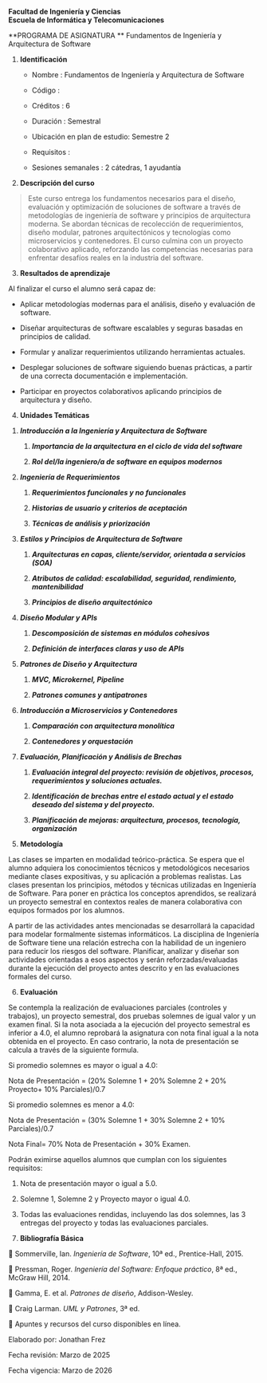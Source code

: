 **Facultad de Ingeniería y Ciencias  
Escuela de Informática y Telecomunicaciones**

**PROGRAMA DE ASIGNATURA  **
Fundamentos de Ingeniería y Arquitectura de Software

1.  **Identificación**

    - Nombre : Fundamentos de Ingeniería y Arquitectura de Software

    - Código :

    - Créditos : 6

    - Duración : Semestral

    - Ubicación en plan de estudio: Semestre 2

    - Requisitos :

    - Sesiones semanales : 2 cátedras, 1 ayudantía

2.  **Descripción del curso**

> Este curso entrega los fundamentos necesarios para el diseño,
> evaluación y optimización de soluciones de software a través de
> metodologías de ingeniería de software y principios de arquitectura
> moderna. Se abordan técnicas de recolección de requerimientos, diseño
> modular, patrones arquitectónicos y tecnologías como microservicios y
> contenedores. El curso culmina con un proyecto colaborativo aplicado,
> reforzando las competencias necesarias para enfrentar desafíos reales
> en la industria del software.

3.  **Resultados de aprendizaje**

Al finalizar el curso el alumno será capaz de:

- Aplicar metodologías modernas para el análisis, diseño y evaluación de
  software.

- Diseñar arquitecturas de software escalables y seguras basadas en
  principios de calidad.

- Formular y analizar requerimientos utilizando herramientas actuales.

- Desplegar soluciones de software siguiendo buenas prácticas, a partir
  de una correcta documentación e implementación.

- Participar en proyectos colaborativos aplicando principios de
  arquitectura y diseño.

4.  **Unidades Temáticas**

<!-- -->

1.  ***Introducción a la Ingeniería y Arquitectura de Software***

    1.  ***Importancia de la arquitectura en el ciclo de vida del
        software***

    2.  ***Rol del/la ingeniero/a de software en equipos modernos***

2.  ***Ingeniería de Requerimientos***

    1.  ***Requerimientos funcionales y no funcionales***

    2.  ***Historias de usuario y criterios de aceptación***

    3.  ***Técnicas de análisis y priorización***

3.  ***Estilos y Principios de Arquitectura de Software***

    1.  ***Arquitecturas en capas, cliente/servidor, orientada a
        servicios (SOA)***

    2.  ***Atributos de calidad: escalabilidad, seguridad, rendimiento,
        mantenibilidad***

    3.  ***Principios de diseño arquitectónico***

4.  ***Diseño Modular y APIs***

    1.  ***Descomposición de sistemas en módulos cohesivos***

    2.  ***Definición de interfaces claras y uso de APIs***

5.  ***Patrones de Diseño y Arquitectura***

    1.  ***MVC, Microkernel, Pipeline***

    2.  ***Patrones comunes y antipatrones***

6.  ***Introducción a Microservicios y Contenedores***

    1.  ***Comparación con arquitectura monolítica***

    2.  ***Contenedores y orquestación***

7.  ***Evaluación, Planificación y Análisis de Brechas***

    1.  ***Evaluación integral del proyecto: revisión de objetivos,
        procesos, requerimientos y soluciones actuales.***

    2.  ***Identificación de brechas entre el estado actual y el estado
        deseado del sistema y del proyecto.***

    3.  ***Planificación de mejoras: arquitectura, procesos, tecnología,
        organización***

<!-- -->

5.  **Metodología**

Las clases se imparten en modalidad teórico-práctica. Se espera que el
alumno adquiera los conocimientos técnicos y metodológicos necesarios
mediante clases expositivas, y su aplicación a problemas realistas. Las
clases presentan los principios, métodos y técnicas utilizadas en
Ingeniería de Software. Para poner en práctica los conceptos aprendidos,
se realizará un proyecto semestral en contextos reales de manera
colaborativa con equipos formados por los alumnos.

A partir de las actividades antes mencionadas se desarrollará la
capacidad para modelar formalmente sistemas informáticos. La disciplina
de Ingeniería de Software tiene una relación estrecha con la habilidad
de un ingeniero para reducir los riesgos del software. Planificar,
analizar y diseñar son actividades orientadas a esos aspectos y serán
reforzadas/evaluadas durante la ejecución del proyecto antes descrito y
en las evaluaciones formales del curso.

6.  **Evaluación**

Se contempla la realización de evaluaciones parciales (controles y
trabajos), un proyecto semestral, dos pruebas solemnes de igual valor y
un examen final. Si la nota asociada a la ejecución del proyecto
semestral es inferior a 4.0, el alumno reprobará la asignatura con nota
final igual a la nota obtenida en el proyecto. En caso contrario, la
nota de presentación se calcula a través de la siguiente formula.

Si promedio solemnes es mayor o igual a 4.0:

Nota de Presentación = (20% Solemne 1 + 20% Solemne 2 + 20% Proyecto+
10% Parciales)/0.7

Si promedio solemnes es menor a 4.0:

Nota de Presentación = (30% Solemne 1 + 30% Solemne 2 + 10%
Parciales)/0.7

Nota Final= 70% Nota de Presentación + 30% Examen.

Podrán eximirse aquellos alumnos que cumplan con los siguientes
requisitos:

1.  Nota de presentación mayor o igual a 5.0.

2.  Solemne 1, Solemne 2 y Proyecto mayor o igual 4.0.

3.  Todas las evaluaciones rendidas, incluyendo las dos solemnes, las 3
    entregas del proyecto y todas las evaluaciones parciales.

<!-- -->

7.  **Bibliografía Básica**

 Sommerville, Ian. *Ingeniería de Software*, 10ª ed., Prentice-Hall,
2015.

 Pressman, Roger. *Ingeniería del Software: Enfoque práctico*, 8ª ed.,
McGraw Hill, 2014.

 Gamma, E. et al. *Patrones de diseño*, Addison-Wesley.

 Craig Larman. *UML y Patrones*, 3ª ed.

 Apuntes y recursos del curso disponibles en línea.

Elaborado por: Jonathan Frez

Fecha revisión: Marzo de 2025

Fecha vigencia: Marzo de 2026
